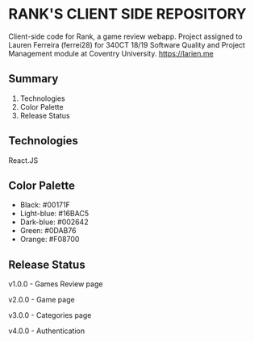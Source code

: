 # RANK'S CLIENT SIDE REPOSITORY

Client-side code for Rank, a game review webapp. Project assigned to Lauren Ferreira (ferrei28) for 340CT 18/19 Software Quality and Project Management module at Coventry University. https://larien.me

## Summary

1. Technologies
2. Color Palette
3. Release Status

## Technologies

React.JS

## Color Palette

- Black: #00171F
- Light-blue: #16BAC5
- Dark-blue: #002642
- Green: #0DAB76
- Orange: #F08700

## Release Status

v1.0.0 - Games Review page

v2.0.0 - Game page

v3.0.0 - Categories page

v4.0.0 - Authentication